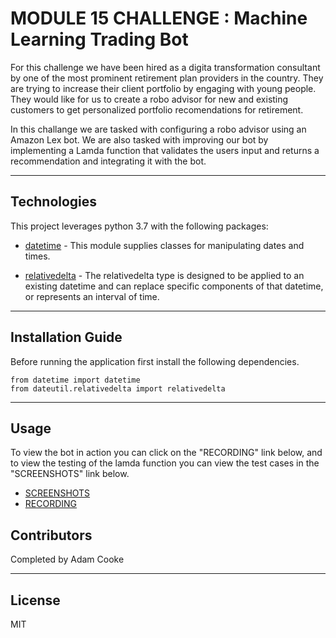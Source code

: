 # MODULE 15 CHALLENGE : Machine Learning Trading Bot

For this challenge we have been hired as a digita transformation consultant by one of the most prominent retirement plan providers in the country. They are trying to increase their client portfolio by engaging with young people. They would like for us to create a robo advisor for new and existing customers to get personalized portfolio recomendations for retirement. 

In this challange we are tasked with configuring a robo advisor using an Amazon Lex bot. We are also tasked with improving our bot by implementing a Lamda function that validates the users input and returns a recommendation and integrating it with the bot.



---

## Technologies

This project leverages python 3.7 with the following packages:

* [datetime](https://github.com/google/pandas) - This module supplies classes for manipulating dates and times.

* [relativedelta](https://scikit-learn.org/stable/) - The relativedelta type is designed to be applied to an existing datetime and can replace specific components of that datetime, or represents an interval of time.

---

## Installation Guide

Before running the application first install the following dependencies.

```
from datetime import datetime
from dateutil.relativedelta import relativedelta

```

---

## Usage

To view the bot in action you can click on the "RECORDING" link below, and to view the testing of the lamda function you can view the test cases in the "SCREENSHOTS" link below.


* [SCREENSHOTS](https://github.com/AdamCooke22/module_1r/tree/main/screenshots) 
* [RECORDING](https://github.com/AdamCooke22/Module_15/blob/main/Amazon%20Lex%20-%20Google%20Chrome%202022-10-11%2000-16-27.mp4) 

## Contributors

Completed by Adam Cooke

---

## License

MIT
